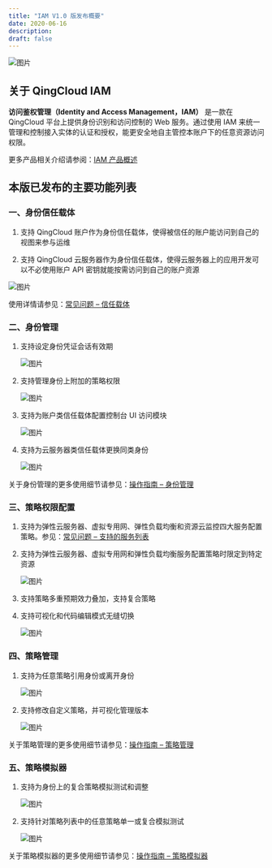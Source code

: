 ```yaml
---
title: "IAM V1.0 版发布概要"
date: 2020-06-16
description: 
draft: false
---
```


![图片](../../_images/iam.png)

## 关于 QingCloud IAM

**访问鉴权管理（Identity and Access Management，IAM）** 是一款在 QingCloud 平台上提供身份识别和访问控制的 Web 服务。通过使用 IAM 来统一管理和控制接入实体的认证和授权，能更安全地自主管控本账户下的任意资源访问权限。

更多产品相关介绍请参阅：[IAM 产品概述](../../introduction/product_features/)

## 本版已发布的主要功能列表

### 一、身份信任载体

1. 支持 QingCloud 账户作为身份信任载体，使得被信任的账户能访问到自己的视图来参与运维

2. 支持 QingCloud 云服务器作为身份信任载体，使得云服务器上的应用开发可以不必使用账户 API 密钥就能按需访问到自己的账户资源

![图片](../../_images/iamV11.png)

使用详情请参见：[常见问题 – 信任载体](../../faq/principal)

### 二、身份管理

1. 支持设定身份凭证会话有效期

    ![图片](../../_images/iamV12.png)

2. 支持管理身份上附加的策略权限

    ![图片](../../_images/iamV13.png)

3. 支持为账户类信任载体配置控制台 UI 访问模块

    ![图片](../../_images/iamV14.png)

4. 支持为云服务器类信任载体更换同类身份

    ![图片](../../_images/iamV15.png)

关于身份管理的更多使用细节请参见：[操作指南 – 身份管理](../../manual/role)

### 三、策略权限配置

1. 支持为弹性云服务器、虚拟专用网、弹性负载均衡和资源云监控四大服务配置策略。参见：[常见问题 – 支持的服务列表](../../faq/supported_services)

2. 支持为弹性云服务器、虚拟专用网和弹性负载均衡服务配置策略时限定到特定资源

    ![图片](../../_images/iamV16.png)

3. 支持策略多重预期效力叠加，支持复合策略

4. 支持可视化和代码编辑模式无缝切换

    ![图片](../../_images/iamV17.png)

### 四、策略管理

1. 支持为任意策略引用身份或离开身份

    ![图片](../../_images/iamV18.png)

2. 支持修改自定义策略，并可视化管理版本

    ![图片](../../_images/iamV19.png)

关于策略管理的更多使用细节请参见：[操作指南 – 策略管理](../../manual/policy)

### 五、策略模拟器

1. 支持为身份上的复合策略模拟测试和调整

    ![图片](../../_images/iamV20.png)

2. 支持针对策略列表中的任意策略单一或复合模拟测试

    ![图片](../../_images/iamV21.png)

关于策略模拟器的更多使用细节请参见：[操作指南 – 策略模拟器](../../manual/policies_simulate)
